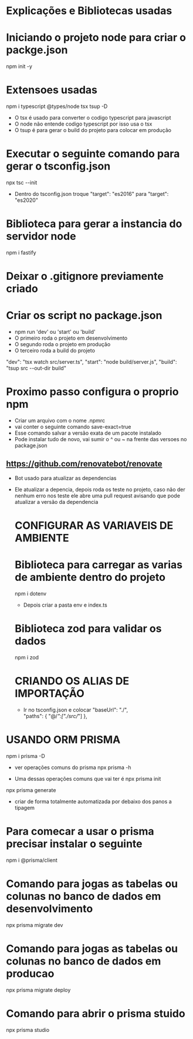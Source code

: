 # Explicações e Bibliotecas usadas

# Iniciando o projeto node para criar o packge.json
npm init -y

# Extensoes usadas 
npm i typescript @types/node tsx tsup -D

- O tsx é usado para converter o codigo typescript para javascript
- O node não entende codigo typescript por isso usa o tsx
- O tsup é para gerar o build do projeto para colocar em produção

# Executar o seguinte comando para gerar o tsconfig.json
npx tsc --init

- Dentro do tsconfig.json troque "target": "es2016" para "target": "es2020"

# Biblioteca para gerar a instancia do servidor node
npm i fastify

# Deixar o .gitignore previamente criado

# Criar os script no package.json
- npm run 'dev' ou 'start' ou 'build'
- O primeiro roda o projeto em desenvolvimento
- O segundo roda o projeto em produção
- O terceiro roda a build do projeto 

"dev": "tsx watch src/server.ts",
"start": "node build/server.js",
"build": "tsup src --out-dir build"

# Proximo passo configura o proprio npm
- Criar um arquivo com o nome .npmrc
- vai conter o seguinte comando save-exact=true
- Esse comando salvar a versão exata de um pacote instalado
- Pode instalar tudo de novo, vai sumir o ^ ou ~ na frente das versoes no package.json
## https://github.com/renovatebot/renovate
- Bot usado para atualizar as dependencias
- Ele atualizar a depencia, depois roda os teste no projeto, caso não der nenhum erro nos teste
  ele abre uma pull request avisando que pode atualizar a versão da dependencia

  # CONFIGURAR AS VARIAVEIS DE AMBIENTE
  # Biblioteca para carregar as varias de ambiente dentro do projeto
  npm i dotenv
  - Depois criar a pasta env e index.ts
  
  # Biblioteca zod para validar os dados
  npm i zod

  # CRIANDO OS ALIAS DE IMPORTAÇÃO
  - Ir no tsconfig.json e colocar 
    "baseUrl": "./",                 
    "paths": {
      "@/*":["./src/*"]
    }, 

# USANDO ORM PRISMA
npm i prisma -D

- ver operações comuns do prisma
npx prisma -h

- Uma dessas operações comuns que vai ter é 
npx prisma init

npx prisma generate
- criar de forma totalmente automatizada por debaixo dos panos a tipagem

# Para comecar a usar o prisma precisar instalar o seguinte
npm i @prisma/client

# Comando para jogas as tabelas ou colunas no banco de dados em desenvolvimento
npx prisma migrate dev

# Comando para jogas as tabelas ou colunas no banco de dados em producao
npx prisma migrate deploy

# Comando para abrir o prisma stuido
npx prisma studio

##
